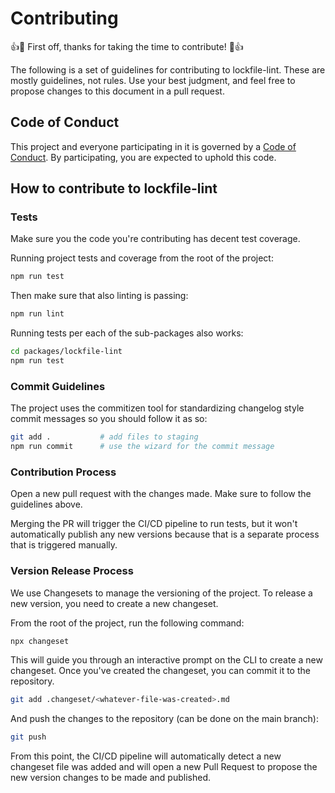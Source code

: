 # Contributing

:+1::tada: First off, thanks for taking the time to contribute! :tada::+1:

The following is a set of guidelines for contributing to lockfile-lint.
These are mostly guidelines, not rules. Use your best judgment, and feel free to propose changes to this document in a pull request.

## Code of Conduct

This project and everyone participating in it is governed by a [Code of Conduct](./CODE_OF_CONDUCT.md). By participating, you are expected to uphold this code.

## How to contribute to lockfile-lint

<!-- TODO -->

### Tests

Make sure you the code you're contributing has decent test coverage.

Running project tests and coverage from the root of the project:

```bash
npm run test
```

Then make sure that also linting is passing:

```bash
npm run lint
```

Running tests per each of the sub-packages also works:

```bash
cd packages/lockfile-lint
npm run test
```

### Commit Guidelines

The project uses the commitizen tool for standardizing changelog style commit
messages so you should follow it as so:

```bash
git add .           # add files to staging
npm run commit      # use the wizard for the commit message
```

### Contribution Process

Open a new pull request with the changes made. Make sure to follow the guidelines above.

Merging the PR will trigger the CI/CD pipeline to run tests, but it won't automatically publish any new versions because that is a separate process that is triggered manually.

### Version Release Process

We use Changesets to manage the versioning of the project. To release a new version, you need to create a new changeset.

From the root of the project, run the following command:

```bash
npx changeset
```

This will guide you through an interactive prompt on the CLI to create a new changeset. Once you've created the changeset, you can commit it to the repository.

```bash
git add .changeset/<whatever-file-was-created>.md
```

And push the changes to the repository (can be done on the main branch):

```bash
git push
```

From this point, the CI/CD pipeline will automatically detect a new changeset file was added and will open a new Pull Request to propose the new version changes to be made and published.
